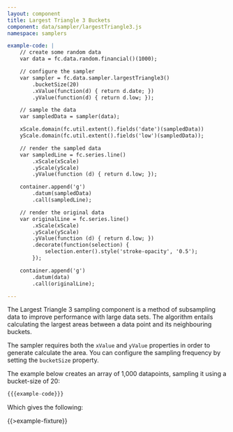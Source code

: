 ```yaml
---
layout: component
title: Largest Triangle 3 Buckets
component: data/sampler/largestTriangle3.js
namespace: samplers

example-code: |
    // create some random data
    var data = fc.data.random.financial()(1000);

    // configure the sampler
    var sampler = fc.data.sampler.largestTriangle3()
        .bucketSize(20)
        .xValue(function(d) { return d.date; })
        .yValue(function(d) { return d.low; });

    // sample the data
    var sampledData = sampler(data);

    xScale.domain(fc.util.extent().fields('date')(sampledData))
    yScale.domain(fc.util.extent().fields('low')(sampledData));

    // render the sampled data
    var sampledLine = fc.series.line()
        .xScale(xScale)
        .yScale(yScale)
        .yValue(function (d) { return d.low; });

    container.append('g')
        .datum(sampledData)
        .call(sampledLine);

    // render the original data
    var originalLine = fc.series.line()
        .xScale(xScale)
        .yScale(yScale)
        .yValue(function (d) { return d.low; })
        .decorate(function(selection) {
            selection.enter().style('stroke-opacity', '0.5');
        });

    container.append('g')
        .datum(data)
        .call(originalLine);

---
```


The Largest Triangle 3 sampling component is a method of subsampling data to improve performance with large data sets. The algorithm entails calculating the largest areas between a data point and its neighbouring buckets.

The sampler requires both the `xValue` and `yValue` properties in order to generate calculate the area. You can configure the sampling frequency by setting the `bucketSize` property.

The example below creates an array of 1,000 datapoints, sampling it using a bucket-size of 20:

```js
{{{example-code}}}
```

Which gives the following:

{{>example-fixture}}
